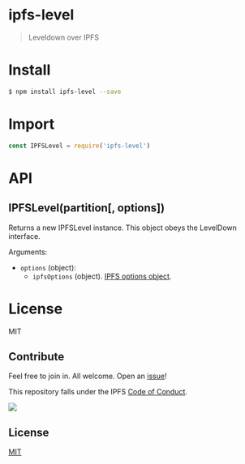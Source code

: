 # ipfs-level

> Leveldown over IPFS

# Install

```bash
$ npm install ipfs-level --save
```

# Import

```js
const IPFSLevel = require('ipfs-level')
```

# API

## IPFSLevel(partition[, options])

Returns a new IPFSLevel instance. This object obeys the LevelDown interface.

Arguments:

* `options` (object):
  * `ipfsOptions` (object). [IPFS options object](https://github.com/ipfs/js-ipfs#advanced-options-when-creating-an-ipfs-node).

# License

MIT

## Contribute

Feel free to join in. All welcome. Open an [issue](https://github.com/pgte/ipfs-level/issues)!

This repository falls under the IPFS [Code of Conduct](https://github.com/ipfs/community/blob/master/code-of-conduct.md).

[![](https://cdn.rawgit.com/jbenet/contribute-ipfs-gif/master/img/contribute.gif)](https://github.com/ipfs/community/blob/master/contributing.md)

## License

[MIT](LICENSE)
